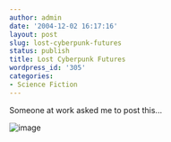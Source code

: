 ```yaml
---
author: admin
date: '2004-12-02 16:17:16'
layout: post
slug: lost-cyberpunk-futures
status: publish
title: Lost Cyberpunk Futures
wordpress_id: '305'
categories:
- Science Fiction
---
```


Someone at work asked me to post this...

![image](http://www.zhangzhung.net/pics/not-the-future-v2.jpg)
